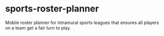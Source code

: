 # sports-roster-planner
Mobile roster planner for intramural sports leagues that ensures all players on a team get a fair turn to play.

